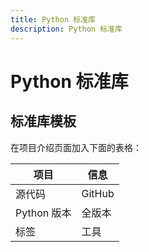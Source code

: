 ```yaml
---
title: Python 标准库
description: Python 标准库
---
```


# Python 标准库

<AutoCatalog />

## 标准库模板

在项目介绍页面加入下面的表格：

| 项目        | 信息   |
| ----------- | ------ |
| 源代码      | GitHub |
| Python 版本 | 全版本 |
| 标签        | 工具   |
